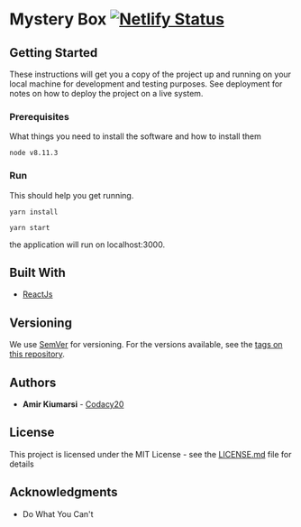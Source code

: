 # Mystery Box [![Netlify Status](https://api.netlify.com/api/v1/badges/1b17c897-d3c5-454d-a1a5-85dee34d487a/deploy-status)](https://app.netlify.com/sites/amirk/deploys)

<!-- This application takes care of collecting customer details after the sales are made. -->

## Getting Started

These instructions will get you a copy of the project up and running on your local machine for development and testing purposes. See deployment for notes on how to deploy the project on a live system.

### Prerequisites

What things you need to install the software and how to install them

```
node v8.11.3
```
<!-- 
## MockUps

![Mock up 1](https://raw.githubusercontent.com/Craners/mysteryBox-api/master/artboard1.png) -->

### Run 

This should help you get running.

```
yarn install
```

```
yarn start
```
the application will run on localhost:3000.
<!-- 
### Run as container
```
docker build .
```

```
docker run --name=api -d -i -t -p 3000:3000 <imageID>
```
the application will run on localhost:3000.

please note: you are going to need the `.env` file in the root directory. -->

<!-- ## Running the tests

Explain how to run the automated tests for this system

### Break down into end to end tests

Explain what these tests test and why

```
Give an example
```

### And coding style tests

Explain what these tests test and why

```
Give an example
```

## Deployment

Add additional notes about how to deploy this on a live system -->

## Built With

- [ReactJs](https://reactjs.org/) 

<!-- * [Maven](https://maven.apache.org/) - Dependency Management
* [ROME](https://rometools.github.io/rome/) - Used to generate RSS Feeds -->

<!-- ## Contributing

Please read [CONTRIBUTING.md](https://gist.github.com/PurpleBooth/b24679402957c63ec426) for details on our code of conduct, and the process for submitting pull requests to us. -->

## Versioning

We use [SemVer](http://semver.org/) for versioning. For the versions available, see the [tags on this repository](https://github.com/your/project/tags).

## Authors

- **Amir Kiumarsi** - [Codacy20](https://github.com/codacy20)

## License

This project is licensed under the MIT License - see the [LICENSE.md](LICENSE.md) file for details

## Acknowledgments

<!-- * Hat tip to anyone whose code was used -->

- Do What You Can't
  <!-- * etc -->
